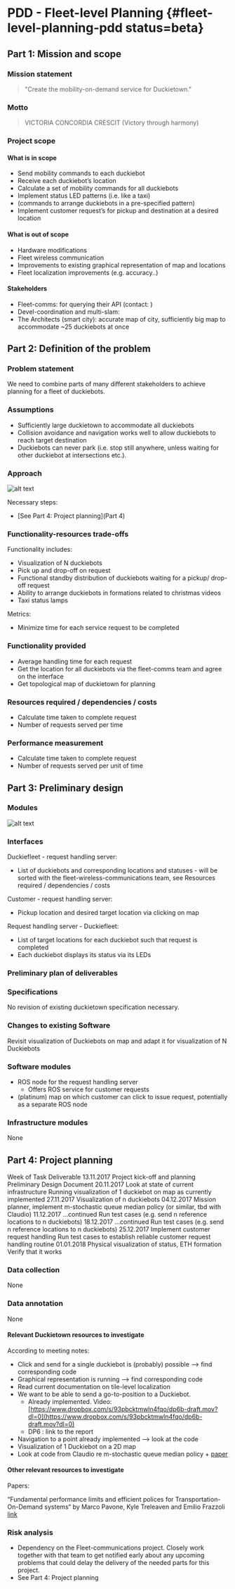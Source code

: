 #  PDD - Fleet-level Planning {#fleet-level-planning-pdd status=beta}


## Part 1: Mission and scope

### Mission statement

> "Create the mobility-on-demand service for Duckietown."

### Motto


> VICTORIA CONCORDIA CRESCIT (Victory through harmony)


### Project scope


#### What is in scope

* Send mobility commands to each duckiebot
* Receive each duckiebot’s location
* Calculate a set of mobility commands for all duckiebots
* Implement status LED patterns (i.e. like a taxi)
* (commands to arrange duckiebots in a pre-specified pattern)
* Implement customer request’s for pickup and destination at a desired location


#### What is out of scope

* Hardware modifications
* Fleet wireless communication
* Improvements to existing graphical representation of map and locations
* Fleet localization improvements (e.g. accuracy..)


#### Stakeholders

* Fleet-comms: for querying their API (contact: )
* Devel-coordination and multi-slam:
* The Architects (smart city): accurate map of city, sufficiently big map to accommodate ~25 duckiebots at once



## Part 2: Definition of the problem

### Problem statement

We need to combine parts of many different stakeholders to achieve planning for a fleet of duckiebots.

### Assumptions

* Sufficiently large duckietown to accommodate all duckiebots
* Collision avoidance and navigation works well to allow duckiebots to reach target destination
* Duckiebots can never park (i.e. stop still anywhere, unless waiting for other duckiebot at intersections etc.).


### Approach

![alt text](approach-diagram.png "Fleet-level Planning Diagram")

Necessary steps:

* [See Part 4: Project planning](Part 4)



### Functionality-resources trade-offs

Functionality includes:

* Visualization of N duckiebots
* Pick up and drop-off on request
* Functional standby distribution of duckiebots waiting for a pickup/ drop-off request
* Ability to arrange duckiebots in formations related to christmas videos
* Taxi status lamps

Metrics:

* Minimize time for each service request to be completed


### Functionality provided

* Average handling time for each request
* Get the location for all duckiebots via the fleet-comms team and agree on the interface
* Get topological map of duckietown for planning


### Resources required / dependencies / costs

* Calculate time taken to complete request
* Number of requests served per time


### Performance measurement

* Calculate time taken to complete request
* Number of requests served per unit of time


## Part 3: Preliminary design

### Modules

![alt text](approach-diagram.png "Fleet-level Planning Diagram")

### Interfaces

Duckiefleet -  request handling server:

* List of duckiebots and corresponding locations and statuses - will be sorted with the fleet-wireless-communications team, see Resources required / dependencies / costs

Customer - request handling server:

* Pickup location and desired target location via clicking on map

Request handling server - Duckiefleet:

* List of target locations for each duckiebot such that request is completed
* Each duckiebot displays its status via its LEDs


### Preliminary plan of deliverables


### Specifications

No revision of existing duckietown specification necessary.

### Changes to existing Software

Revisit visualization of Duckiebots on map and adapt it for visualization of N Duckiebots

### Software modules

* ROS node for the request handling server
  * Offers ROS service for customer requests
* (platinum) map on which customer can click to issue request, potentially as a separate ROS node


### Infrastructure modules

None


## Part 4: Project planning


<col3 figure-id="tab:project-plan" figure-caption="Fleet-level Planning Project Plan" class="Labels-Row1">
    <span>Week of</span>
    <span>Task</span>
    <span>Deliverable</span>
    <span>13.11.2017</span>
    <span>Project kick-off and planning</span>
    <span>Preliminary Design Document</span>
    <span>20.11.2017</span>
    <span>Look at state of current infrastructure</span>
    <span>Running visualization of 1 duckiebot on map as currently implemented</span>
    <span>27.11.2017</span>
    <span>Visualization of n duckiebots</span>
    <span> </span>
    <span>04.12.2017</span>
    <span>Mission planner, implement m-stochastic queue median policy (or similar, tbd with Claudio) </span>
    <span> </span>
    <span>11.12.2017</span>
    <span>...continued</span>
    <span>Run test cases (e.g. send n reference locations to n duckiebots)</span>
    <span>18.12.2017</span>
    <span>...continued</span>
    <span>Run test cases (e.g. send n reference locations to n duckiebots)</span>
    <span>25.12.2017</span>
    <span> Implement customer request handling </span>
    <span>Run test cases to establish reliable customer request handling routine</span>
    <span>01.01.2018</span>
    <span>Physical visualization of status, ETH formation</span>
    <span>Verify that it works</span>
</col3>


### Data collection

None


### Data annotation

None


#### Relevant Duckietown resources to investigate

According to meeting notes:

* Click and send for a single duckiebot is (probably) possible --> find corresponding code
* Graphical representation is running --> find corresponding code
* Read current documentation on tile-level localization
* We want to be able to send a go-to-position to a Duckiebot.
  * Already implemented. Video: [https://www.dropbox.com/s/93pbcktmwln4fqo/dp6b-draft.mov?dl=0](https://www.dropbox.com/s/93pbcktmwln4fqo/dp6b-draft.mov?dl=0)
  * DP6 :  link to the report
* Navigation to a point already implemented --> look at the code
* Visualization of 1 Duckiebot on a 2D map
* Look at code from Claudio re m-stochastic queue median policy + [paper](http://dx.doi.org/10.1109/CDC.2010.5717552)



#### Other relevant resources to investigate

Papers:

“Fundamental performance limits and efficient polices for Transportation-On-Demand systems“ by  Marco Pavone,  Kyle Treleaven and  Emilio Frazzoli  [link](http://dx.doi.org/10.1109/CDC.2010.5717552)



### Risk analysis

* Dependency on the Fleet-communications project. Closely work together with that team to get notified early about any upcoming problems that could delay the delivery of the needed parts for this project.
* See Part 4: Project planning
